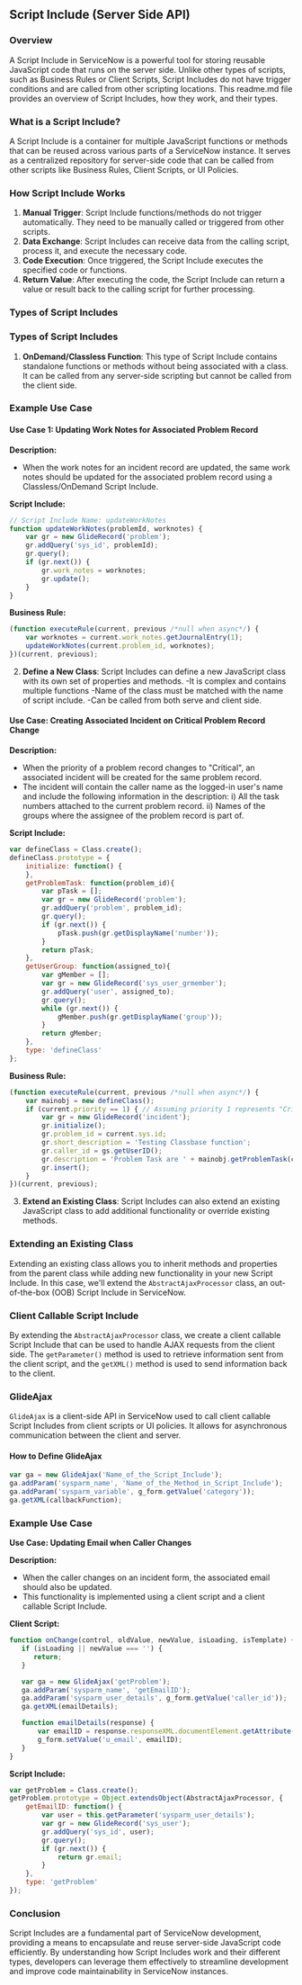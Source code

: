 ## Script Include (Server Side API)

### Overview

A Script Include in ServiceNow is a powerful tool for storing reusable JavaScript code that runs on the server side. Unlike other types of scripts, such as Business Rules or Client Scripts, Script Includes do not have trigger conditions and are called from other scripting locations. This readme.md file provides an overview of Script Includes, how they work, and their types.

### What is a Script Include?

A Script Include is a container for multiple JavaScript functions or methods that can be reused across various parts of a ServiceNow instance. It serves as a centralized repository for server-side code that can be called from other scripts like Business Rules, Client Scripts, or UI Policies.

### How Script Include Works

1. **Manual Trigger**: Script Include functions/methods do not trigger automatically. They need to be manually called or triggered from other scripts.
2. **Data Exchange**: Script Includes can receive data from the calling script, process it, and execute the necessary code.
3. **Code Execution**: Once triggered, the Script Include executes the specified code or functions.
4. **Return Value**: After executing the code, the Script Include can return a value or result back to the calling script for further processing.

### Types of Script Includes

### Types of Script Includes

1. **OnDemand/Classless Function**: This type of Script Include contains standalone functions or methods without being associated with a class. It can be called from any server-side scripting but cannot be called from the client side.

### Example Use Case

#### Use Case 1: Updating Work Notes for Associated Problem Record

**Description:**
- When the work notes for an incident record are updated, the same work notes should be updated for the associated problem record using a Classless/OnDemand Script Include.

**Script Include:**
```javascript
// Script Include Name: updateWorkNotes
function updateWorkNotes(problemId, worknotes) {
    var gr = new GlideRecord('problem');
    gr.addQuery('sys_id', problemId);
    gr.query();
    if (gr.next()) {
        gr.work_notes = worknotes;
        gr.update();
    }
}
```

**Business Rule:**
```javascript
(function executeRule(current, previous /*null when async*/) {
    var worknotes = current.work_notes.getJournalEntry(1);
    updateWorkNotes(current.problem_id, worknotes);
})(current, previous);
```

2. **Define a New Class**: Script Includes can define a new JavaScript class with its own set of properties and methods.
-It is complex and contains multiple functions
-Name of the class must be matched with the name of script include.
-Can be called from both serve and client side.

#### Use Case: Creating Associated Incident on Critical Problem Record Change

**Description:**
- When the priority of a problem record changes to "Critical", an associated incident will be created for the same problem record.
- The incident will contain the caller name as the logged-in user's name and include the following information in the description:
  i) All the task numbers attached to the current problem record.
  ii) Names of the groups where the assignee of the problem record is part of.

**Script Include:**
```javascript
var defineClass = Class.create();
defineClass.prototype = {
    initialize: function() {
    },
    getProblemTask: function(problem_id){
        var pTask = [];
        var gr = new GlideRecord('problem');
        gr.addQuery('problem', problem_id);
        gr.query();
        if (gr.next()) {
            pTask.push(gr.getDisplayName('number'));
        }
        return pTask;
    },
    getUserGroup: function(assigned_to){
        var gMember = [];
        var gr = new GlideRecord('sys_user_grmember');
        gr.addQuery('user', assigned_to);
        gr.query();
        while (gr.next()) {
            gMember.push(gr.getDisplayName('group'));
        }
        return gMember;
    },
    type: 'defineClass'
};
```

**Business Rule:**
```javascript
(function executeRule(current, previous /*null when async*/) {
    var mainobj = new defineClass();
    if (current.priority == 1) { // Assuming priority 1 represents "Critical"
        var gr = new GlideRecord('incident');
        gr.initialize();
        gr.problem_id = current.sys.id;
        gr.short_description = 'Testing Classbase function';
        gr.caller_id = gs.getUserID();
        gr.description = 'Problem Task are ' + mainobj.getProblemTask(current.sys.id) + '. Groups of assignee are ' + mainobj.getUserGroup(current.assigned_to);
        gr.insert();
    }
})(current, previous);
```


3. **Extend an Existing Class**: Script Includes can also extend an existing JavaScript class to add additional functionality or override existing methods.
### Extending an Existing Class
Extending an existing class allows you to inherit methods and properties from the parent class while adding new functionality in your new Script Include. In this case, we'll extend the `AbstractAjaxProcessor` class, an out-of-the-box (OOB) Script Include in ServiceNow.

### Client Callable Script Include

By extending the `AbstractAjaxProcessor` class, we create a client callable Script Include that can be used to handle AJAX requests from the client side. The `getParameter()` method is used to retrieve information sent from the client script, and the `getXML()` method is used to send information back to the client.

### GlideAjax

`GlideAjax` is a client-side API in ServiceNow used to call client callable Script Includes from client scripts or UI policies. It allows for asynchronous communication between the client and server.

#### How to Define GlideAjax

```javascript
var ga = new GlideAjax('Name_of_the_Script_Include');
ga.addParam('sysparm_name', 'Name_of_the_Method_in_Script_Include');
ga.addParam('sysparm_variable', g_form.getValue('category'));
ga.getXML(callbackFunction);
```

### Example Use Case

**Use Case: Updating Email when Caller Changes**

**Description:**
- When the caller changes on an incident form, the associated email should also be updated.
- This functionality is implemented using a client script and a client callable Script Include.

**Client Script:**
```javascript
function onChange(control, oldValue, newValue, isLoading, isTemplate) {
   if (isLoading || newValue === '') {
      return;
   }

   var ga = new GlideAjax('getProblem');
   ga.addParam('sysparm_name', 'getEmailID');
   ga.addParam('sysparm_user_details', g_form.getValue('caller_id'));
   ga.getXML(emailDetails);

   function emailDetails(response) {
       var emailID = response.responseXML.documentElement.getAttribute('answer');
       g_form.setValue('u_email', emailID);
   }
}
```

**Script Include:**
```javascript
var getProblem = Class.create();
getProblem.prototype = Object.extendsObject(AbstractAjaxProcessor, {
    getEmailID: function() {
        var user = this.getParameter('sysparm_user_details');
        var gr = new GlideRecord('sys_user');
        gr.addQuery('sys_id', user);
        gr.query();
        if (gr.next()) {
            return gr.email;
        }
    },
    type: 'getProblem'
});
```


### Conclusion

Script Includes are a fundamental part of ServiceNow development, providing a means to encapsulate and reuse server-side JavaScript code efficiently. By understanding how Script Includes work and their different types, developers can leverage them effectively to streamline development and improve code maintainability in ServiceNow instances.



